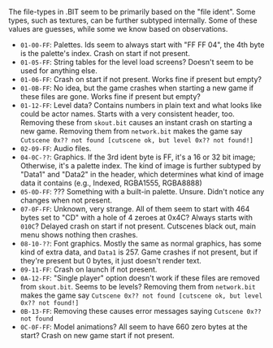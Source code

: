 The file-types in .BIT seem to be primarily based on the "file ident". Some types, such as textures, can be further subtyped internally.
Some of these values are guesses, while some we know based on observations.

* `01-00-FF`: Palettes. Ids seem to always start with "FF FF 04", the 4th byte is the palette's index. Crash on start if not present.
* `01-05-FF`: String tables for the level load screens? Doesn't seem to be used for anything else.
* `01-06-FF`: Crash on start if not present. Works fine if present but empty?
* `01-0B-FF`: No idea, but the game crashes when starting a new game if these files are gone. Works fine if present but empty?
* `01-12-FF`: Level data? Contains numbers in plain text and what looks like could be actor names. Starts with a very consistent header, too. Removing these from `skout.bit` causes an instant crash on starting a new game. Removing them from `network.bit` makes the game say `Cutscene 0x?? not found [cutscene ok, but level 0x?? not found!]`
* `02-09-FF`: Audio files.
* `04-0C-??`: Graphics. If the 3rd ident byte is FF, it's a 16 or 32 bit image; Otherwise, it's a palette index. The kind of image is further subtyped by "Data1" and "Data2" in the header, which determines what kind of image data it contains (e.g., Indexed, RGBA1555, RGBA8888)
* `05-0D-FF`: ??? Something with a built-in palette. Unsure. Didn't notice any changes when not present.
* `07-0F-FF`: Unknown, very strange. All of them seem to start with 464 bytes set to "CD" with a hole of 4 zeroes at 0x4C? Always starts with `010C`? Delayed crash on start if not present. Cutscenes black out, main menu shows nothing then crashes.
* `08-10-??`: Font graphics. Mostly the same as normal graphics, has some kind of extra data, and `Data1` is 257. Game crashes if not present, but if they're present but 0 bytes, it just doesn't render text.
* `09-11-FF`: Crash on launch if not present.
* `0A-12-FF`: "Single player" option doesn't work if these files are removed from `skout.bit`. Seems to be levels? Removing them from `network.bit` makes the game say `Cutscene 0x?? not found [cutscene ok, but level 0x?? not found!]`
* `0B-13-FF`: Removing these causes error messages saying `Cutscene 0x?? not found`
* `0C-0F-FF`: Model animations? All seem to have 660 zero bytes at the start? Crash on new game start if not present.